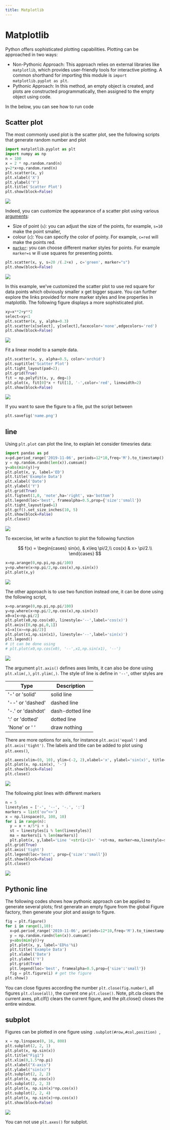 ```yaml
---
title: Matplotlib
---
```


# Matplotlib
Python offers sophisticated plotting capabilities. Plotting can be approached in two ways:
- Non-Pythonic Approach: This approach relies on external libraries like `matplotlib`, which provides user-friendly tools for interactive plotting. A common shorthand for importing this module is `import matplotlib.pyplot as plt`.
- Pythonic Approach: In this method, an empty object is created, and plots are constructed programmatically, then assigned to the empty object using code.

In the below, you can see how to run code 

## Scatter plot
The most commonly used plot is the scatter plot, see the following scripts that generate random number and plot

``` python
import matplotlib.pyplot as plt
import numpy as np
n = 100
x = 2 * np.random.rand(n)
y=2*x+np.random.rand(n)
plt.scatter(x, y)
plt.xlabel('X')
plt.ylabel('Y')
plt.title('Scatter Plot')
plt.show(block=False)

```
<!-- 
plt.savefig('matplotlib1.png') 
-->

![](matplotlib/matplotlib1.png)

Indeed, you can customize the appearance of a scatter plot using various [arguments](https://matplotlib.org/api/_as_gen/matplotlib.lines.Line2D.html#matplotlib.lines.Line2D):<br />
- Size of point (`s`): you can adjust the size of the points, for example,  `s=10` make the point smaller,
- colour (`c`): You can specify the color of pointy. For example, `c=red` will make the points red. 
- [`marker`](https://matplotlib.org/api/markers_api.html): you can choose different marker styles for points. For example `marker=s` w ill use squares for presenting points. 


```python
plt.scatter(x, y, s=20 /(.2+x) , c='green', marker="s")
plt.show(block=False)
```
<!-- 
plt.savefig('matplotlib2.png') 
-->
![](matplotlib/matplotlib2.png)

In this example, we've customized the scatter plot to use red square for data points which obviously smaller x get bigger square. You can further explore the links provided for more marker styles and line properties in matplotlib. The following figure displays a more sophisticated plot. 

```python
xy=x**2+y**2
select=xy<1
plt.scatter(x, y, alpha=0.3)
plt.scatter(x[select], y[select],facecolor='none',edgecolors='red')
plt.show(block=False)
```
<!-- 
plt.savefig('matplotlib3.png') 
-->
![](matplotlib/matplotlib3.png)


Fit a linear model to a sample data.
```python
plt.scatter(x, y, alpha=0.5, color='orchid') 
plt.suptitle('Scatter Plot') 
plt.tight_layout(pad=2);
plt.grid(True)
fit = np.polyfit(x, y, deg=1) 
plt.plot(x, fit[0]*x + fit[1], '-',color='red', linewidth=2)
plt.show(block=False)
```
<!-- 
plt.savefig('matplotlib4.png') 
-->

![](matplotlib/matplotlib4.png)

If you want to save the figure to a file, put the script
between

```python
plt.savefig('name.png')
```

## line
Using ```plt.plot``` can plot the line, to explain let consider timesries data: 

```python
import pandas as pd
x=pd.period_range('2019-11-06', periods=12*10,freq='M').to_timestamp()
y = np.random.randn(len(x)).cumsum()
y=abs(min(y))+y
plt.plot(x, y, label='ED')
plt.title('Example Data') 
plt.xlabel('Date') 
plt.ylabel('Y')
plt.grid(True)
plt.figtext(1,0, 'note',ha='right', va='bottom')
plt.legend(loc='best', framealpha=0.5,prop={'size':'small'})
plt.tight_layout(pad=1)
plt.gcf().set_size_inches(10, 5)
plt.show(block=False)
plt.close()
```
<!-- 
plt.savefig('matplotlib5.png') 
-->
![](matplotlib/matplotlib5.png)

To excercise, let write a function to plot the following function

$$
f(x) = \begin{cases}
    sin(x),       & x\leq \pi/2,\\
    cos(x)  & x> \pi/2.\\
  \end{cases}
$$

```python
x=np.arange(0,np.pi,np.pi/100)
y=np.where(x<np.pi/2,np.cos(x),np.sin(x))
plt.plot(x,y)
```
<!-- 
plt.savefig('matplotlib6.png') 
-->

![](matplotlib/matplotlib6.png)

The other approach is to use two function instead one, it can be done using the following script,

```python
x=np.arange(0,np.pi,np.pi/100)
y=np.where(x<np.pi/2,np.cos(x),np.sin(x))
x0=x[x<np.pi/2]
plt.plot(x0,np.cos(x0), linestyle='--',label='cos(x)')
plt.axis([0,np.pi,0,1])
x1=x[(x>=np.pi/2)]
plt.plot(x1,np.sin(x1), linestyle='--',label='sin(x)')
plt.legend()
# it can be done using
# plt.plot(x0,np.cos(x0), '--',x1,np.sin(x1), '--')
```

<!-- 
plt.savefig('matplotlib7.png') 
-->

![](matplotlib/matplotlib7.png)

The argument ```plt.axis()``` defines axes limits, it can also be done using  ```plt.xlim(,)```, ```plt.ylim(,)```.  The style of line is define in ```'--'```, other styles are


Type|	Description
--- | --- 
'-' or 'solid'|	solid line
'--' or 'dashed'|	dashed line
'-.' or 'dashdot'|	dash-dotted line
':' or 'dotted'|	dotted line
'None' or ' '	|	draw nothing

There are more options for axis, for instance ```plt.axis('equal')```  and  ```plt.axis('tight')```. The labels and title  can be added to plot using ```plt.axes()```, 

```python
plt.axes(xlim=(0, 10), ylim=(-2, 2),xlabel='x', ylabel='sin(x)', title='A Simple Plot')
plt.plot(x, np.sin(x), '-')
plt.show(block=False)
plt.close()
```

<!-- 
plt.savefig('matplotlib8.png') 
-->

![](matplotlib/matplotlib8.png)

The following plot lines with different markers

```python
n = 5
linestyles = ['-', '--', '-.', ':']
markers = list('ov^<>')
x = np.linspace(0, 100, 10)
for i in range(n): 
  y = x + x/5*i + i
  st = linestyles[i % len(linestyles)]
  ma = markers[i % len(markers)] 
  plt.plot(x, y,label='Line '+str(i+1)+' '+st+ma, marker=ma,linestyle=st)
plt.grid(True)
plt.axis('tight')
plt.legend(loc='best', prop={'size':'small'}) 
plt.show(block=False)
plt.close()
```

<!-- 
plt.savefig('matplotlib9.png') 
-->

![](matplotlib/matplotlib9.png)


## Pythonic line
The following codes shows how pythonic approach can be applied to generate several plots; first generate an empty figure from the global Figure factory, then generate your plot and assign to figure. 

```python
fig = plt.figure()
for i in range(1,10):
  x=pd.period_range('2019-11-06', periods=12*10,freq='M').to_timestamp()
  y = np.random.randn(len(x)).cumsum()
  y=abs(min(y))+y
  plt.plot(x, y, label='ED%s'%i)
  plt.title('Example Data') 
  plt.xlabel('Date') 
  plt.ylabel('Y')
  plt.grid(True)
  plt.legend(loc='best', framealpha=0.5,prop={'size':'small'})
  fig = plt.figure(i) # get the figure
plt.show()
```

You can close figures according the number `plt.close(fig.number)`,  all figures `plt.close(all)`,  the current one `plt.close()`. Note, plt.cla clears the current axes, plt.clf() clears the current figure, and the plt.close() closes the entire window.


## subplot
Figures can be plotted in one figure using ```.subplot(#row,#col,position) ```, 

```python
x = np.linspace(0, 16, 800)
plt.subplot(2, 2, 1)
plt.plot(x, np.sin(x))
plt.title("Fig1")
plt.xlim(0,1.5*np.pi)
plt.xlabel("X-axis")
plt.ylabel("sin(x)")
plt.subplot(2, 2, 2)
plt.plot(x, np.cos(x))
plt.subplot(2, 2, 3)
plt.plot(x, np.sin(x)*np.cos(x))
plt.subplot(2, 2, 4)
plt.plot(x, np.sin(x)+np.cos(x))
plt.show(block=False)
```
<!-- 
plt.savefig('matplotlib10.png') 
-->

![](matplotlib/matplotlib10.png)

You can not use `plt.axes()` for subplot. 
